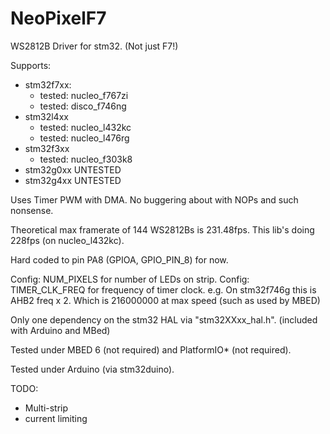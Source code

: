 # NeoPixelF7

WS2812B Driver for stm32. (Not just F7!)

Supports:
* stm32f7xx: 
  * tested: nucleo_f767zi
  * tested: disco_f746ng
* stm32l4xx
  * tested: nucleo_l432kc
  * tested: nucleo_l476rg
* stm32f3xx
  * tested: nucleo_f303k8
* stm32g0xx UNTESTED 
* stm32g4xx UNTESTED 
  
Uses Timer PWM with DMA. No buggering about with NOPs and such nonsense.

Theoretical max framerate of 144 WS2812Bs is 231.48fps. This lib's doing 228fps (on nucleo_l432kc).

Hard coded to pin PA8 (GPIOA, GPIO_PIN_8) for now.

Config: NUM_PIXELS for number of LEDs on strip.
Config: TIMER_CLK_FREQ for frequency of timer clock. e.g. On stm32f746g this is AHB2 freq x 2. Which is 216000000 at max speed (such as used by MBED)

Only one dependency on the stm32 HAL via "stm32XXxx_hal.h". (included with Arduino and MBed)

Tested under MBED 6 (not required) and PlatformIO* (not required). 

Tested under Arduino (via stm32duino).

TODO:
* Multi-strip
* current limiting